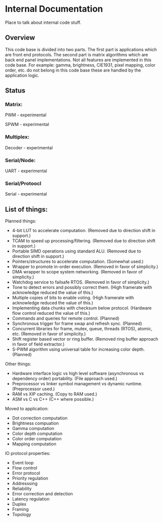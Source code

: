 # Internal Documentation
Place to talk about internal code stuff.

## Overview
This code base is divided into two parts. The first part is applications which are front end protocols. The second part is matrix algorithms which are back end panel implementations. Not all features are implemented in this code base. For example: gamma, brightness, CIE1931, pixel mapping, color order, etc. do not belong in this code base these are handled by the application logic.

## Status
### Matrix:
PWM - experimental

SPWM - experimental

### Multiplex:
Decoder - experimental

### Serial/Node:
UART - experimental

### Serial/Protoocl
Serial - experimental

## List of things:
Planned things:
- 4-bit LUT to accelerate computation. (Removed due to direction shift in support.)
- TCAM to speed up processing/filtering. (Removed due to direction shift in support.)
- Portable SIMD operations using standard ALU. (Removed due to direction shift in support.)
- Pointers/structures to accelerate computation. (Somewhat used.)
- Wrapper to promote in-order execution. (Removed in favor of simplicity.)
- DMA wrapper to scope system networking. (Removed in favor of simplicity.)
- Watchdog service to failsafe RTOS. (Removed in favor of simplicity.)
- Tone to detect errors and possibly correct them. (High framerate with acknowledge reduced the value of this.)
- Multiple copies of bits to enable voting. (High framerate with acknowledge reduced the value of this.)
- Implementing data chunks with checksum below protocol. (Hardware flow control reduced the value of this.) 
- Commands and queries for remote control. (Planned)
- Synchronous trigger for frame swap and refresh sync. (Planned)
- Concurrent libraries for frame, mutex, queue, threads (RTOS), atomic, etc. (Removed in favor of simplicity.)
- Shift register based vector or ring buffer. (Removed ring buffer approach in favor of field extractor.)
- S-PWM algorithm using universal table for increasing color depth. (Planned)


Other things:
- Hardware interface logic vs high level software (asynchronous vs dependency order) portability. (File approach used.)
- Preprocessor vs linker symbol management vs dynamic runtime. (Preprocessor used.)
- RAM vs XIP caching. (Copy to RAM used.)
- ASM vs C vs C++ (C++ where possible.)


Moved to application:
- Dot correction computation
- Brightness compuation
- Gamma computation
- Color depth computation
- Color order computation
- Mapping computation


IO protocol properties:
- Event loop
- Flow control
- Error protocol
- Priority regulation
- Addresssing
- Reliability
- Error correction and detection
- Latency regulation
- Duplex
- Framing
- Topology